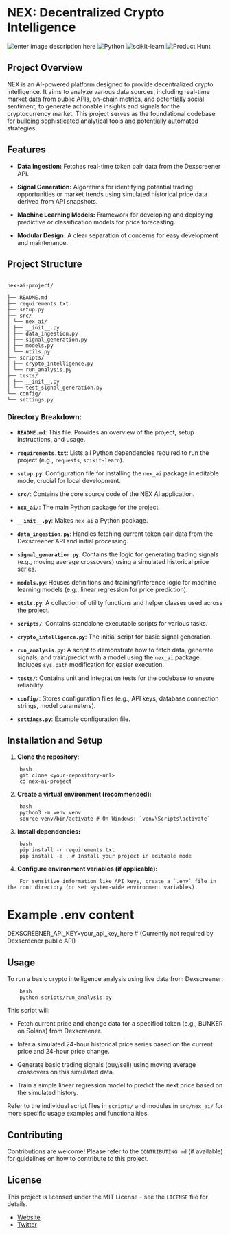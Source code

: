
# NEX: Decentralized Crypto Intelligence

![enter image description here](https://olive-chemical-haddock-701.mypinata.cloud/ipfs/bafybeihvlxl57innrcqwo43s7sf2sgsluorazbgrpcfwyvzziib5mx4tfa)
![Python](https://img.shields.io/badge/Python-3.8%2B-blue?logo=python&logoColor=white)
![scikit-learn](https://img.shields.io/badge/scikit--learn-%200.24%2B-orange?logo=scikit-learn&logoColor=white)
![Product Hunt](https://img.shields.io/badge/Product%20Hunt-%23DA552F?logo=producthunt&logoColor=white)

## Project Overview

  

NEX is an AI-powered platform designed to provide decentralized crypto intelligence. It aims to analyze various data sources, including real-time market data from public APIs, on-chain metrics, and potentially social sentiment, to generate actionable insights and signals for the cryptocurrency market. This project serves as the foundational codebase for building sophisticated analytical tools and potentially automated strategies.

  

## Features

  

*  **Data Ingestion:** Fetches real-time token pair data from the Dexscreener API.

*  **Signal Generation:** Algorithms for identifying potential trading opportunities or market trends using simulated historical price data derived from API snapshots.

*  **Machine Learning Models:** Framework for developing and deploying predictive or classification models for price forecasting.

*  **Modular Design:** A clear separation of concerns for easy development and maintenance.

  

## Project Structure

  

```

nex-ai-project/

├── README.md
├── requirements.txt
├── setup.py
├── src/
│ └── nex_ai/
│ ├── __init__.py
│ ├── data_ingestion.py
│ ├── signal_generation.py
│ ├── models.py
│ └── utils.py
├── scripts/
│ ├── crypto_intelligence.py
│ └── run_analysis.py
├── tests/
│ ├── __init__.py
│ └── test_signal_generation.py
└── config/
└── settings.py

```

  

### Directory Breakdown:

  

*  **`README.md`**: This file. Provides an overview of the project, setup instructions, and usage.

*  **`requirements.txt`**: Lists all Python dependencies required to run the project (e.g., `requests`, `scikit-learn`).

*  **`setup.py`**: Configuration file for installing the `nex_ai` package in editable mode, crucial for local development.

*  **`src/`**: Contains the core source code of the NEX AI application.

*  **`nex_ai/`**: The main Python package for the project.

*  **`__init__.py`**: Makes `nex_ai` a Python package.

*  **`data_ingestion.py`**: Handles fetching current token pair data from the Dexscreener API and initial processing.

*  **`signal_generation.py`**: Contains the logic for generating trading signals (e.g., moving average crossovers) using a simulated historical price series.

*  **`models.py`**: Houses definitions and training/inference logic for machine learning models (e.g., linear regression for price prediction).

*  **`utils.py`**: A collection of utility functions and helper classes used across the project.

*  **`scripts/`**: Contains standalone executable scripts for various tasks.

*  **`crypto_intelligence.py`**: The initial script for basic signal generation.

*  **`run_analysis.py`**: A script to demonstrate how to fetch data, generate signals, and train/predict with a model using the `nex_ai` package. Includes `sys.path` modification for easier execution.

*  **`tests/`**: Contains unit and integration tests for the codebase to ensure reliability.

*  **`config/`**: Stores configuration files (e.g., API keys, database connection strings, model parameters).

*  **`settings.py`**: Example configuration file.

  

## Installation and Setup

  

1.  **Clone the repository:**
```
    bash
    git clone <your-repository-url>
    cd nex-ai-project
```



  

2.  **Create a virtual environment (recommended):**
```
    bash
    python3 -m venv venv
    source venv/bin/activate # On Windows: `venv\Scripts\activate`
```

3.  **Install dependencies:**
```
    bash
    pip install -r requirements.txt
    pip install -e . # Install your project in editable mode
```
  

4.  **Configure environment variables (if applicable):**
```
    For sensitive information like API keys, create a `.env` file in the root directory (or set system-wide environment variables).
```

# Example .env content

DEXSCREENER_API_KEY=your_api_key_here # (Currently not required by Dexscreener public API)

## Usage

  

To run a basic crypto intelligence analysis using live data from Dexscreener:
```
    bash
    python scripts/run_analysis.py
```
  

This script will:

* Fetch current price and change data for a specified token (e.g., BUNKER on Solana) from Dexscreener.

* Infer a simulated 24-hour historical price series based on the current price and 24-hour price change.

* Generate basic trading signals (buy/sell) using moving average crossovers on this simulated data.

* Train a simple linear regression model to predict the next price based on the simulated history.

  

Refer to the individual script files in `scripts/` and modules in `src/nex_ai/` for more specific usage examples and functionalities.

  

## Contributing

  

Contributions are welcome! Please refer to the `CONTRIBUTING.md` (if available) for guidelines on how to contribute to this project.

  

## License

This project is licensed under the MIT License - see the `LICENSE` file for details.
- [Website](https://nex-chain.tech)
- [Twitter](https://x.com/use_nex)